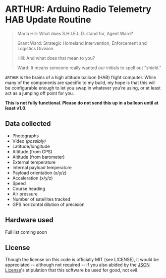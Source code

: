 # ARTHUR: Arduino Radio Telemetry HAB Update Routine
> Maria Hill: What does S.H.I.E.L.D. stand for, Agent Ward?
>
> Grant Ward: Strategic Homeland Intervention, Enforcement and Logistics Division.
>
> Hill: And what does that mean to you?
>
> Ward: It means someone really wanted our initials to spell out "shield."

`ARTHUR` is the brains of a high altitude balloon (HAB) flight computer. While many of the components are specific to my build, my hope is that this will be configurable enough to let you swap in whatever you're using, or at least act as a jumping off point for you.

**This is not fully functional. Please do not send this up in a balloon until at least v1.0.**

## Data collected
* Photographs
* Video *(possibly)*
* Latitude/longitude
* Altitude (from GPS)
* Altitude (from barometer)
* External temperature
* Internal payload temperature
* Payload orientation (x/y/z)
* Acceleration (x/y/z)
* Speed
* Course heading
* Air pressure
* Number of satellites tracked
* GPS horizontal dilution of precision

## Hardware used
Full list coming soon

## License
Though the license on this code is officially MIT (see LICENSE), it would be appreciated -- although not required -- if you also abided by the [JSON License](http://www.json.org/license.html)'s stipulation that this software be used for good, not evil.
